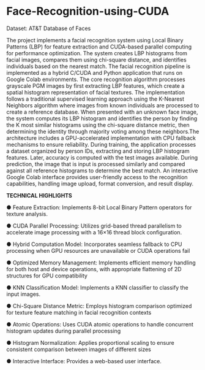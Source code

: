 # Face-Recognition-using-CUDA


Dataset: AT&T Database of Faces

The project implements a facial recognition system using Local Binary Patterns (LBP) for 
feature extraction and CUDA-based parallel computing for performance optimization. The 
system creates LBP histograms from facial images, compares them using chi-square distance, 
and identifies individuals based on the nearest match. 
The facial recognition pipeline is implemented as a hybrid C/CUDA and Python application that 
runs on Google Colab environments. The core recognition algorithm processes grayscale PGM 
images by first extracting LBP features, which create a spatial histogram representation of facial 
textures. 
The implementation follows a traditional supervised learning approach using the K-Nearest 
Neighbors algorithm where images from known individuals are processed to create a 
reference database. When presented with an unknown face image, the system computes its 
LBP histogram and identifies the person by finding the K most similar histograms using the 
chi-square distance metric, then determining the identity through majority voting among these 
neighbors.The architecture includes a GPU-accelerated implementation with CPU fallback 
mechanisms to ensure reliability. 
During training, the application processes a dataset organized by person IDs, extracting and 
storing LBP histogram features. Later, accuracy is computed with the test images available. 
During prediction, the image that is input is processed similarly and compared against all 
reference histograms to determine the best match. 
An interactive Google Colab interface provides user-friendly access to the recognition 
capabilities, handling image upload, format conversion, and result display.

**TECHNICAL HIGHLIGHTS**

● Feature Extraction: Implements 8-bit Local Binary Pattern operators for texture 
analysis. 

● CUDA Parallel Processing: Utilizes grid-based thread parallelism to accelerate image 
processing with a 16×16 thread block configuration. 

● Hybrid Computation Model: Incorporates seamless fallback to CPU processing when 
GPU resources are unavailable or CUDA operations fail 

● Optimized Memory Management: Implements efficient memory handling for both host 
and device operations, with appropriate flattening of 2D structures for GPU compatibility

● KNN Classification Model: Implements a KNN classifier to classify the input images. 

● Chi-Square Distance Metric: Employs histogram comparison optimized for texture 
feature matching in facial recognition contexts

● Atomic Operations: Uses CUDA atomic operations to handle concurrent histogram 
updates during parallel processing 

● Histogram Normalization: Applies proportional scaling to ensure consistent comparison 
between images of different sizes 

● Interactive Interface: Provides a web-based user interface.
